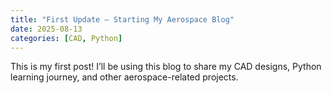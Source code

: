 ```yaml
---
title: "First Update – Starting My Aerospace Blog"
date: 2025-08-13
categories: [CAD, Python]
---
```

This is my first post! I’ll be using this blog to share my CAD designs, Python learning journey, and other aerospace-related projects.
